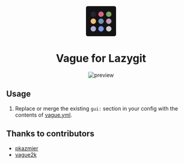 <div align="center">
  <img height="80" alt="icon" src="https://github.com/vague-theme/vague/blob/main/assets/icon.png?raw=true" />
  <h1>Vague for Lazygit</h1>
  <img alt="preview" src="https://github.com/user-attachments/assets/e17029a0-80a5-4df9-b1e4-8e8ef71d1596" />
</div>

## Usage

1. Replace or merge the existing `gui:` section in your config with the contents of [vague.yml](vague.yml).

## Thanks to contributors

- [pkazmier](https://github.com/pkazmier)
- [vague2k](https://github.com/vague2k)


